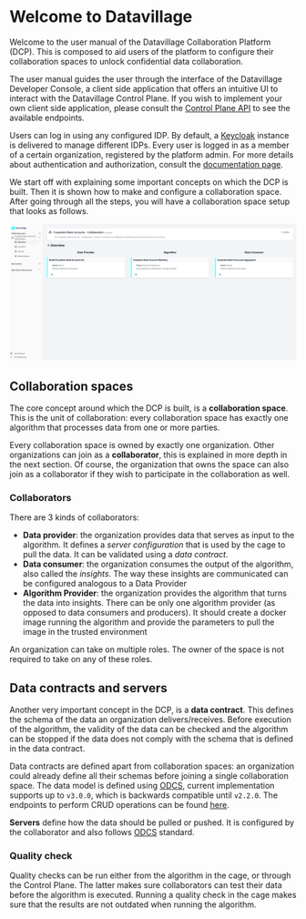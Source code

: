 # Welcome to Datavillage

Welcome to the user manual of the Datavillage Collaboration Platform (DCP). This is composed to aid users of the platform to configure their collaboration spaces to unlock confidential data collaboration.

The user manual guides the user through the interface of the Datavillage Developer Console, a client side application that offers an intuitive UI to interact with the Datavillage Control Plane. If you wish to implement your own client side application, please consult the [Control Plane API](/docs/api/control-plane) to see the available endpoints.

Users can log in using any configured IDP. By default, a [Keycloak](https://www.keycloak.org/) instance is delivered to manage different IDPs. Every user is logged in as a member of a certain organization, registered by the platform admin. For more details about authentication and authorization, consult the [documentation page](/docs/user-manual/auth).

We start off with explaining some important concepts on which the DCP is built. Then it is shown how to make and configure a collaboration space. After going through all the steps, you will have a collaboration space setup that looks as follows.

![screenshot of final state of collaboration space in Datavillage Developer Console](img/36_overview_dataconsumer_configured.png)

## Collaboration spaces

The core concept around which the DCP is built, is a **collaboration space**. This is the unit of collaboration: every collaboration space has exactly one algorithm that processes data from one or more parties.

Every collaboration space is owned by exactly one organization. Other organizations can join as a **collaborator**, this is explained in more depth in the next section. Of course, the organization that owns the space can also join as a collaborator if they wish to participate in the collaboration as well.

### Collaborators

There are 3 kinds of collaborators:

- **Data provider**: the organization provides data that serves as input to the algorithm. It defines a _server configuration_ that is used by the cage to pull the data. It can be validated using a _data contract_.
- **Data consumer**: the organization consumes the output of the algorithm, also called the _insights_. The way these insights are communicated can be configured analogous to a Data Provider
- **Algorithm Provider**: the organization provides the algorithm that turns the data into insights. There can be only one algorithm provider (as opposed to data consumers and producers). It should create a docker image running the algorithm and provide the parameters to pull the image in the trusted environment

An organization can take on multiple roles. The owner of the space is not required to take on any of these roles.

## Data contracts and servers

Another very important concept in the DCP, is a **data contract**. This defines the schema of the data an organization delivers/receives. Before execution of the algorithm, the validity of the data can be checked and the algorithm can be stopped if the data does not comply with the schema that is defined in the data contract.

Data contracts are defined apart from collaboration spaces: an organization could already define all their schemas before joining a single collaboration space.
The data model is defined using [ODCS](https://bitol-io.github.io/open-data-contract-standard/v3.0.0/), current implementation supports up to `v3.0.0`, which is backwards compatible until `v2.2.0`. The endpoints to perform CRUD operations can be found [here](/dv-documentation/docs/api/control-plane/#tag/Data-Contracts).

**Servers** define how the data should be pulled or pushed. It is configured by the collaborator and also follows [ODCS](https://bitol-io.github.io/open-data-contract-standard/v3.0.0/) standard.

### Quality check

Quality checks can be run either from the algorithm in the cage, or through the Control Plane. The latter makes sure collaborators can test their data before the algorithm is executed. Running a quality check in the cage makes sure that the results are not outdated when running the algorithm.
